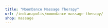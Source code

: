 ```yaml
---
title: "MoonDance Massage Therapy"
url: /indianapolis/moondance-massage-therapy/
shop: massage
---
```

